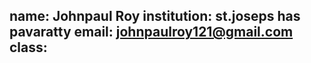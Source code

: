 
name: Johnpaul Roy
institution: st.joseps has pavaratty
email: johnpaulroy121@gmail.com
class:
--- 
